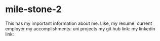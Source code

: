 # mile-stone-2

This has my important information about me.
Like, my resume: current employer
my accomplishments: uni projects
my git hub link:
my linkedin link:
